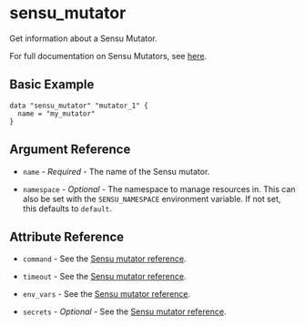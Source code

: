 # sensu_mutator

Get information about a Sensu Mutator.

For full documentation on Sensu Mutators, see [here](https://docs.sensu.io/sensu-go/latest/observability-pipeline/observe-transform/mutators/).

## Basic Example

```hcl
data "sensu_mutator" "mutator_1" {
  name = "my_mutator"
}
```

## Argument Reference

* `name` - *Required* - The name of the Sensu mutator.

* `namespace` - *Optional* - The namespace to manage resources in. This can
  also be set with the `SENSU_NAMESPACE` environment variable. If not set,
  this defaults to `default`.

## Attribute Reference

* `command` - See the [Sensu mutator reference](https://docs.sensu.io/sensu-go/latest/observability-pipeline/observe-transform/mutators/#mutator-specification).

* `timeout` - See the [Sensu mutator reference](https://docs.sensu.io/sensu-go/latest/observability-pipeline/observe-transform/mutators/#mutator-specification).

* `env_vars` - See the [Sensu mutator reference](https://docs.sensu.io/sensu-go/latest/observability-pipeline/observe-transform/mutators/#mutator-specification).

* `secrets` - *Optional* - See the [Sensu mutator reference](https://docs.sensu.io/sensu-go/latest/observability-pipeline/observe-transform/mutators/#mutator-specification).